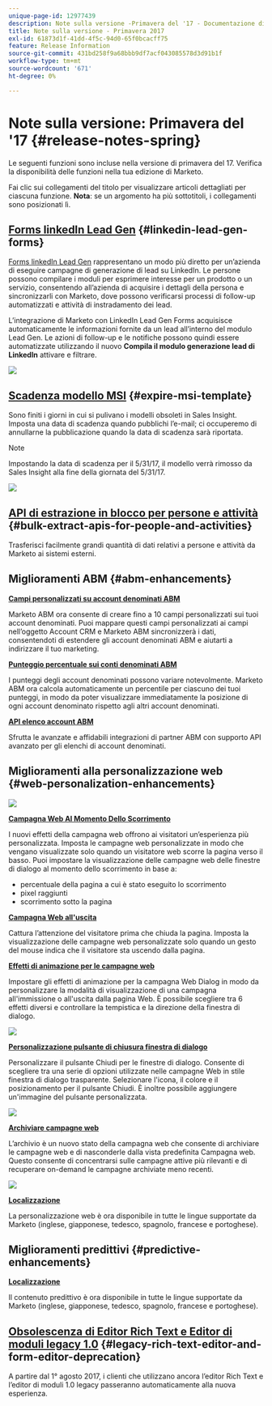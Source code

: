 ```yaml
---
unique-page-id: 12977439
description: Note sulla versione -Primavera del '17 - Documentazione di Marketo - Documentazione del prodotto
title: Note sulla versione - Primavera 2017
exl-id: 61873d1f-41dd-4f5c-94d0-65f0bcacff75
feature: Release Information
source-git-commit: 431bd258f9a68bbb9df7acf043085578d3d91b1f
workflow-type: tm+mt
source-wordcount: '671'
ht-degree: 0%

---
```


# Note sulla versione: Primavera del &#39;17 {#release-notes-spring}

Le seguenti funzioni sono incluse nella versione di primavera del 17. Verifica la disponibilità delle funzioni nella tua edizione di Marketo.

Fai clic sui collegamenti del titolo per visualizzare articoli dettagliati per ciascuna funzione. **Nota**: se un argomento ha più sottotitoli, i collegamenti sono posizionati lì.

## [Forms linkedIn Lead Gen](/help/marketo/product-docs/demand-generation/social/social-functions/set-up-linkedin-lead-gen-forms.md) {#linkedin-lead-gen-forms}

[Forms linkedIn Lead Gen](https://business.linkedin.com/marketing-solutions/native-advertising/lead-gen-ads) rappresentano un modo più diretto per un’azienda di eseguire campagne di generazione di lead su LinkedIn. Le persone possono compilare i moduli per esprimere interesse per un prodotto o un servizio, consentendo all’azienda di acquisire i dettagli della persona e sincronizzarli con Marketo, dove possono verificarsi processi di follow-up automatizzati e attività di instradamento dei lead.

L’integrazione di Marketo con LinkedIn Lead Gen Forms acquisisce automaticamente le informazioni fornite da un lead all’interno del modulo Lead Gen. Le azioni di follow-up e le notifiche possono quindi essere automatizzate utilizzando il nuovo **Compila il modulo generazione lead di LinkedIn** attivare e filtrare.

![](assets/release-notes-image.png)

## [Scadenza modello MSI](/help/marketo/product-docs/marketo-sales-insight/msi-for-salesforce/features/actions-in-the-msi-panel/send-marketo-email/publish-an-email-to-sales-insight.md) {#expire-msi-template}

Sono finiti i giorni in cui si pulivano i modelli obsoleti in Sales Insight. Imposta una data di scadenza quando pubblichi l’e-mail; ci occuperemo di annullarne la pubblicazione quando la data di scadenza sarà riportata.

>[!NOTE]
>
>Impostando la data di scadenza per il 5/31/17, il modello verrà rimosso da Sales Insight alla fine della giornata del 5/31/17.

![](assets/four-281-29.png)

## [API di estrazione in blocco per persone e attività](https://developers.marketo.com/rest-api/bulk-extract/) {#bulk-extract-apis-for-people-and-activities}

Trasferisci facilmente grandi quantità di dati relativi a persone e attività da Marketo ai sistemi esterni.

## Miglioramenti ABM {#abm-enhancements}

**[Campi personalizzati su account denominati ABM](https://docs.marketo.com/x/1wnG)**

Marketo ABM ora consente di creare fino a 10 campi personalizzati sui tuoi account denominati. Puoi mappare questi campi personalizzati ai campi nell’oggetto Account CRM e Marketo ABM sincronizzerà i dati, consentendoti di estendere gli account denominati ABM e aiutarti a indirizzare il tuo marketing.

**[Punteggio percentuale sui conti denominati ABM](https://docs.marketo.com/display/docs/assets/abmpercentiles.png)**

I punteggi degli account denominati possono variare notevolmente. Marketo ABM ora calcola automaticamente un percentile per ciascuno dei tuoi punteggi, in modo da poter visualizzare immediatamente la posizione di ogni account denominato rispetto agli altri account denominati.

**[API elenco account ABM](https://developers.marketo.com/rest-api/lead-database/named-account-lists/)**

Sfrutta le avanzate e affidabili integrazioni di partner ABM con supporto API avanzato per gli elenchi di account denominati.

## Miglioramenti alla personalizzazione web {#web-personalization-enhancements}

![](assets/dialogoptions.png)

**[Campagna Web Al Momento Dello Scorrimento](/help/marketo/product-docs/web-personalization/working-with-web-campaigns/set-how-your-web-campaign-displays.md)**

I nuovi effetti della campagna web offrono ai visitatori un’esperienza più personalizzata. Imposta le campagne web personalizzate in modo che vengano visualizzate solo quando un visitatore web scorre la pagina verso il basso. Puoi impostare la visualizzazione delle campagne web delle finestre di dialogo al momento dello scorrimento in base a:

* percentuale della pagina a cui è stato eseguito lo scorrimento
* pixel raggiunti
* scorrimento sotto la pagina

**[Campagna Web all&#39;uscita](/help/marketo/product-docs/web-personalization/working-with-web-campaigns/set-how-your-web-campaign-displays.md)**

Cattura l’attenzione del visitatore prima che chiuda la pagina. Imposta la visualizzazione delle campagne web personalizzate solo quando un gesto del mouse indica che il visitatore sta uscendo dalla pagina.

**[Effetti di animazione per le campagne web](/help/marketo/product-docs/web-personalization/working-with-web-campaigns/create-a-new-dialog-web-campaign.md)**

Impostare gli effetti di animazione per la campagna Web Dialog in modo da personalizzare la modalità di visualizzazione di una campagna all&#39;immissione o all&#39;uscita dalla pagina Web. È possibile scegliere tra 6 effetti diversi e controllare la tempistica e la direzione della finestra di dialogo.

![](assets/animationoptins.png)

**[Personalizzazione pulsante di chiusura finestra di dialogo](/help/marketo/product-docs/web-personalization/working-with-web-campaigns/create-a-new-dialog-web-campaign.md)**

Personalizzare il pulsante Chiudi per le finestre di dialogo. Consente di scegliere tra una serie di opzioni utilizzate nelle campagne Web in stile finestra di dialogo trasparente. Selezionare l&#39;icona, il colore e il posizionamento per il pulsante Chiudi. È inoltre possibile aggiungere un&#39;immagine del pulsante personalizzata.

![](assets/dialog-button-fill-5b1-5d.png)

**[Archiviare campagne web](/help/marketo/product-docs/web-personalization/working-with-web-campaigns/archive-a-web-campaign.md)**

L’archivio è un nuovo stato della campagna web che consente di archiviare le campagne web e di nasconderle dalla vista predefinita Campagna web. Questo consente di concentrarsi sulle campagne attive più rilevanti e di recuperare on-demand le campagne archiviate meno recenti.

![](assets/archive-campaign-5b2-5d.png)

**[Localizzazione](/help/marketo/product-docs/administration/settings/select-your-language-locale-and-time-zone.md)**

La personalizzazione web è ora disponibile in tutte le lingue supportate da Marketo (inglese, giapponese, tedesco, spagnolo, francese e portoghese).

## Miglioramenti predittivi {#predictive-enhancements}

**[Localizzazione](/help/marketo/product-docs/administration/settings/select-your-language-locale-and-time-zone.md)**

Il contenuto predittivo è ora disponibile in tutte le lingue supportate da Marketo (inglese, giapponese, tedesco, spagnolo, francese e portoghese).

## [Obsolescenza di Editor Rich Text e Editor di moduli legacy 1.0](https://nation.marketo.com/docs/DOC-4315) {#legacy-rich-text-editor-and-form-editor-deprecation}

A partire dal 1° agosto 2017, i clienti che utilizzano ancora l’editor Rich Text e l’editor di moduli 1.0 legacy passeranno automaticamente alla nuova esperienza.
